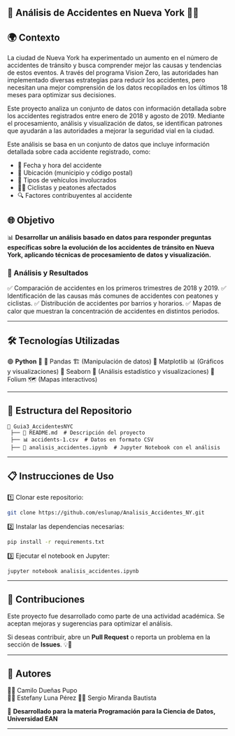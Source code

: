 ## 🚦 Análisis de Accidentes en Nueva York 🚗💥

## 🌍 Contexto
La ciudad de Nueva York ha experimentado un aumento en el número de accidentes de tránsito y busca comprender mejor las causas y tendencias de estos eventos. A través del programa Vision Zero, las autoridades han implementado diversas estrategias para reducir los accidentes, pero necesitan una mejor comprensión de los datos recopilados en los últimos 18 meses para optimizar sus decisiones.

Este proyecto analiza un conjunto de datos con información detallada sobre los accidentes registrados entre enero de 2018 y agosto de 2019. Mediante el procesamiento, análisis y visualización de datos, se identifican patrones que ayudarán a las autoridades a mejorar la seguridad vial en la ciudad.

Este análisis se basa en un conjunto de datos que incluye información detallada sobre cada accidente registrado, como:
- 📅 Fecha y hora del accidente
- 📍 Ubicación (municipio y código postal)
- 🚙 Tipos de vehículos involucrados
- 🚶‍♂️ Ciclistas y peatones afectados
- 🔍 Factores contribuyentes al accidente

## 🌐 Objetivo

📊 **Desarrollar un análisis basado en datos para responder preguntas específicas sobre la evolución de los accidentes de tránsito en Nueva York, aplicando técnicas de procesamiento de datos y visualización.**


### 📌 Análisis y Resultados
✅ Comparación de accidentes en los primeros trimestres de 2018 y 2019.
✅ Identificación de las causas más comunes de accidentes con peatones y ciclistas.
✅ Distribución de accidentes por barrios y horarios.
✅ Mapas de calor que muestran la concentración de accidentes en distintos periodos.

---

## 🛠️ Tecnologías Utilizadas

🟢 **Python** 🐍
🔹 Pandas 🏗️ (Manipulación de datos)
🔹 Matplotlib 📊 (Gráficos y visualizaciones)
🔹 Seaborn 🎨 (Análisis estadístico y visualizaciones)
🔹 Folium 🗺️ (Mapas interactivos)

---

## 📁 Estructura del Repositorio
```
📂 Guia3_AccidentesNYC
 ├── 📜 README.md  # Descripción del proyecto
 ├── 📊 accidents-1.csv  # Datos en formato CSV
 ├── 📄 analisis_accidentes.ipynb  # Jupyter Notebook con el análisis
```

---

## 📋 Instrucciones de Uso

1️⃣ Clonar este repositorio:
```bash
git clone https://github.com/eslunap/Analisis_Accidentes_NY.git
```

2️⃣ Instalar las dependencias necesarias:
```bash
pip install -r requirements.txt
```

3️⃣ Ejecutar el notebook en Jupyter:
```bash
jupyter notebook analisis_accidentes.ipynb
```

---

## 📢 Contribuciones
Este proyecto fue desarrollado como parte de una actividad académica. Se aceptan mejoras y sugerencias para optimizar el análisis.

Si deseas contribuir, abre un **Pull Request** o reporta un problema en la sección de **Issues**. 💡🚀

---

## 📌 Autores
👨‍💻 Camilo Dueñas Pupo  
👩‍💻 Estefany Luna Pérez 
👨‍💻 Sergio Miranda Bautista  

📝 **Desarrollado para la materia Programación para la Ciencia de Datos, Universidad EAN**

---


